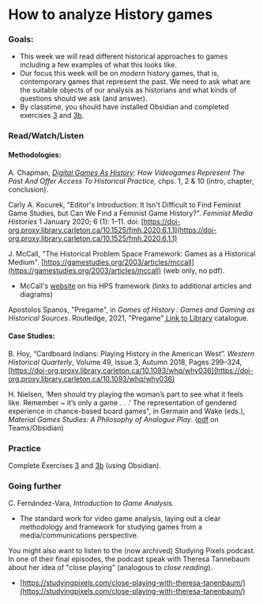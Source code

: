 # How to analyze History games

### Goals:&#x20;

* This week we will read different historical approaches to games including a few examples of what this looks like.&#x20;
* Our focus this week will be on _modern_ history games, that is, contemporary games that represent the past. We need to ask what are the suitable objects of our analysis as historians and what kinds of questions should we ask (and answer).
* By classtime, you should have installed Obsidian and completed exercises [3](../course-info/assignments/3.-starting-with-obsidian.md) and [3b](../course-info/assignments/3b.-annotating-with-obsidian.md). &#x20;

### Read/Watch/Listen

#### Methodologies:

A. Chapman, [_Digital Games As History_](https://ebookcentral-proquest-com.proxy.library.carleton.ca/lib/oculcarleton-ebooks/detail.action?docID=4523750)_: How Videogames Represent The Past And Offer Access To Historical Practice,_ chps. 1, 2 & 10 (intro, chapter, conclusion).

Carly A. Kocurek, "Editor's Introduction: It Isn't Difficult to Find Feminist Game Studies, but Can We Find a Feminist Game History?". _Feminist Media Histories_ 1 January 2020; 6 (1): 1–11. doi: [https://doi-org.proxy.library.carleton.ca/10.1525/fmh.2020.6.1.1](https://doi-org.proxy.library.carleton.ca/10.1525/fmh.2020.6.1.1)

J. McCall, "The Historical Problem Space Framework: Games as a Historical Medium". [https://gamestudies.org/2003/articles/mccall](https://gamestudies.org/2003/articles/mccall) (web only, no pdf).&#x20;

* &#x20;McCall's [website](https://gamingthepast.net/theory-practice/the-historical-problem-space-framework-for-game-analysis/) on his HPS framework (links to additional articles and diagrams)

Apostolos Spanos, "Pregame", in _Games of History : Games and Gaming as Historical Sources_. Routledge, 2021, "Pregame"[ Link to Library](https://ocul-crl.primo.exlibrisgroup.com/permalink/01OCUL\_CRL/hgdufh/alma991023026456405153) catalogue.&#x20;

#### Case Studies:

B. Hoy, “Cardboard Indians: Playing History in the American West”. _Western Historical Quarterly_, Volume 49, Issue 3, Autumn 2018, Pages 299–324, [https://doi-org.proxy.library.carleton.ca/10.1093/whq/why036](https://doi-org.proxy.library.carleton.ca/10.1093/whq/why036)

H. Nielsen, ‘Men should try playing the woman’s part to see what it feels like. Remember \~ it’s only a game . . .’ The representation of gendered experience in chance-based board games", in Germain and Wake (eds.), _Material Games Studies: A Philosophy of Analogue Play_. ([pdf](https://cmailcarletonca.sharepoint.com/:b:/r/sites/HistoricalGamesStudies/Shared%20Documents/General/HGS%20-%202024%20-%20Shared%20Vault/Readings/Germaine%20and%20Wake%20\(editors\)%20-%20Material%20Game%20Studies\_%20A%20Philosophy%20of%20Analogue%20Play-Bloomsbury%20Academic%20\(2022\).pdf?csf=1\&web=1\&e=QpeBoJ) on Teams/Obsidian)

### Practice

Complete Exercises [3](../course-info/assignments/3.-starting-with-obsidian.md) and [3b](../course-info/assignments/3b.-annotating-with-obsidian.md) (using Obsidian).&#x20;

### Going further

C. Fernández-Vara,  _Introduction to Game Analysis._

* The standard work for video game analysis, laying out a clear methodology and framework for studying games from a media/communications perspective.&#x20;

You might also want to listen to the (now archived) Studying Pixels podcast. In one of their final episodes, the podcast speak with Theresa Tannebaum about her idea of "close playing" (analogous to _close reading_).&#x20;

* [https://studyingpixels.com/close-playing-with-theresa-tanenbaum/](https://studyingpixels.com/close-playing-with-theresa-tanenbaum/)
